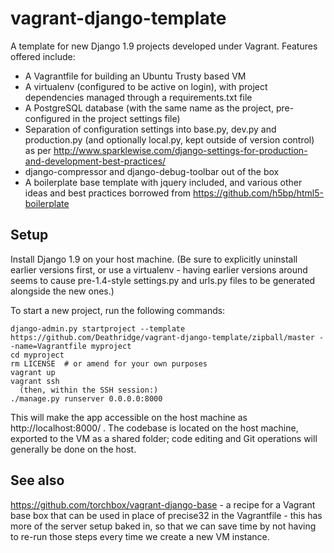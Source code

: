 vagrant-django-template
=======================

A template for new Django 1.9 projects developed under Vagrant. Features offered include:

* A Vagrantfile for building an Ubuntu Trusty based VM
* A virtualenv (configured to be active on login), with project dependencies managed through a requirements.txt file
* A PostgreSQL database (with the same name as the project, pre-configured in the project settings file)
* Separation of configuration settings into base.py, dev.py and production.py (and optionally local.py, kept outside
  of version control) as per http://www.sparklewise.com/django-settings-for-production-and-development-best-practices/
* django-compressor and django-debug-toolbar out of the box
* A boilerplate base template with jquery included, and various other ideas and best practices borrowed from https://github.com/h5bp/html5-boilerplate

Setup
-----
Install Django 1.9 on your host machine. (Be sure to explicitly uninstall earlier versions first, or use a virtualenv -
having earlier versions around seems to cause pre-1.4-style settings.py and urls.py files to be generated alongside the
new ones.)

To start a new project, run the following commands:

    django-admin.py startproject --template https://github.com/Deathridge/vagrant-django-template/zipball/master --name=Vagrantfile myproject
    cd myproject
    rm LICENSE  # or amend for your own purposes
    vagrant up
    vagrant ssh
      (then, within the SSH session:)
    ./manage.py runserver 0.0.0.0:8000

This will make the app accessible on the host machine as http://localhost:8000/ . The codebase is located on the host
machine, exported to the VM as a shared folder; code editing and Git operations will generally be done on the host.

See also
--------
https://github.com/torchbox/vagrant-django-base - a recipe for a Vagrant base box that can be used in place of precise32
in the Vagrantfile - this has more of the server setup baked in, so that we can save time by not having to re-run those
steps every time we create a new VM instance.
